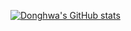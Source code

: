 
[![Donghwa's GitHub stats](https://github-readme-stats.vercel.app/api?username=ssamkil)](https://github.com/anuraghazra/github-readme-stats)<br/>

<!--
**ssamkil/ssamkil** is a ✨ _special_ ✨ repository because its `README.md` (this file) appears on your GitHub profile.

Here are some ideas to get you started:

- 🔭 I’m currently working on ...
- 🌱 I’m currently learning ...
- 👯 I’m looking to collaborate on ...
- 🤔 I’m looking for help with ...
- 💬 Ask me about ...
- 📫 How to reach me: ...
- 😄 Pronouns: ...
- ⚡ Fun fact: ...
-->
